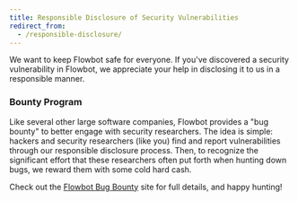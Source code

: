 ```yaml
---
title: Responsible Disclosure of Security Vulnerabilities
redirect_from:
  - /responsible-disclosure/
---
```

We want to keep Flowbot safe for everyone. If you've discovered a security vulnerability in Flowbot, we appreciate your help in disclosing it to us in a responsible manner.

### Bounty Program

Like several other large software companies, Flowbot provides a "bug bounty" to better engage with security researchers. The idea is simple: hackers and security researchers (like you) find and report vulnerabilities through our responsible disclosure process. Then, to recognize the significant effort that these researchers often put forth when hunting down bugs, we reward them with some cold hard cash.

Check out the [Flowbot Bug Bounty](https://bounty.flowbot.com) site for full details, and happy hunting!
